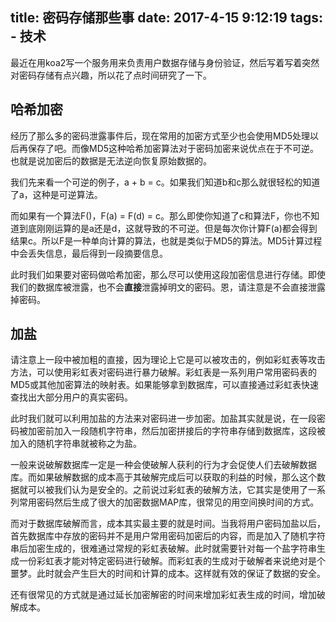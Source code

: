 title: 密码存储那些事
date: 2017-4-15 9:12:19
tags:
    - 技术
---

最近在用koa2写一个服务用来负责用户数据存储与身份验证，然后写着写着突然对密码存储有点兴趣，所以花了点时间研究了一下。

<!-- more -->


## 哈希加密

经历了那么多的密码泄露事件后，现在常用的加密方式至少也会使用MD5处理以后再保存了吧。而像MD5这种哈希加密算法对于密码加密来说优点在于不可逆。也就是说加密后的数据是无法逆向恢复原始数据的。

我们先来看一个可逆的例子，a + b = c。如果我们知道b和c那么就很轻松的知道了a，这种是可逆算法。

而如果有一个算法F()，F(a)  = F(d) = c。那么即使你知道了c和算法F，你也不知道到底刚刚运算的是a还是d，这就导致的不可逆。但是每次你计算F(a)都会得到结果c。所以F是一种单向计算的算法，也就是类似于MD5的算法。MD5计算过程中会丢失信息，最后得到一段摘要信息。

此时我们如果要对密码做哈希加密，那么尽可以使用这段加密信息进行存储。即使我们的数据库被泄露，也不会**直接**泄露掉明文的密码。恩，请注意是不会直接泄露掉密码。

## 加盐

请注意上一段中被加粗的直接，因为理论上它是可以被攻击的，例如彩虹表等攻击方法，可以使用彩虹表对密码进行暴力破解。彩虹表是一系列用户常用密码表的MD5或其他加密算法的映射表。如果能够拿到数据库，可以直接通过彩虹表快速查找出大部分用户的真实密码。

此时我们就可以利用加盐的方法来对密码进一步加密。加盐其实就是说，在一段密码被加密前加入一段随机字符串，然后加密拼接后的字符串存储到数据库，这段被加入的随机字符串就被称之为盐。

一般来说破解数据库一定是一种会使破解人获利的行为才会促使人们去破解数据库。而如果破解数据的成本高于其破解完成后可以获取的利益的时候，那么这个数据就可以被我们认为是安全的。之前说过彩虹表的破解方法，它其实是使用了一系列常用密码然后生成了很大的加密数据MAP库，很常见的用空间换时间的方式。

而对于数据库破解而言，成本其实最主要的就是时间。当我将用户密码加盐以后，首先数据库中存放的密码并不是用户常用密码加密后的内容，而是加入了随机字符串后加密生成的，很难通过常规的彩虹表破解。此时就需要针对每一个盐字符串生成一份彩虹表才能对特定密码进行破解。而彩虹表的生成对于破解者来说绝对是个噩梦。此时就会产生巨大的时间和计算的成本。这样就有效的保证了数据的安全。

还有很常见的方式就是通过延长加密解密的时间来增加彩虹表生成的时间，增加破解成本。
